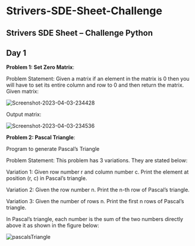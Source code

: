 # Strivers-SDE-Sheet-Challenge
Strivers SDE Sheet – Challenge Python
--------------------------------------------------------------------------------------------------
## Day 1

**Problem 1: Set Zero Matrix**:

Problem Statement: Given a matrix if an element in the matrix is 0 then you will have to set its entire column and row to 0 and then return the matrix.
Given matrix:

![Screenshot-2023-04-03-234428](https://github.com/JatinAllamsetty27/Strivers-SDE-Sheet-Challenge/assets/78016929/cbf2e1cc-73fa-4832-bb10-3c8d141b95dc)

Output matrix:

![Screenshot-2023-04-03-234536](https://github.com/JatinAllamsetty27/Strivers-SDE-Sheet-Challenge/assets/78016929/93d3a8b0-445d-4962-bca4-83a267db5772)

**Problem 2: Pascal Triangle**:

Program to generate Pascal’s Triangle

Problem Statement: This problem has 3 variations. They are stated below:

Variation 1: Given row number r and column number c. Print the element at position (r, c) in Pascal’s triangle.

Variation 2: Given the row number n. Print the n-th row of Pascal’s triangle.

Variation 3: Given the number of rows n. Print the first n rows of Pascal’s triangle.

In Pascal’s triangle, each number is the sum of the two numbers directly above it as shown in the figure below:

![pascalsTriangle](https://github.com/JatinAllamsetty27/Strivers-SDE-Sheet-Challenge/assets/78016929/8cfceed5-2302-4468-ad8d-8eb3cbea3403)
